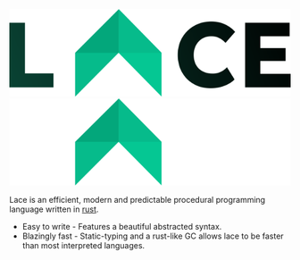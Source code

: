 ![Lace Logo](https://github.com/duclit/lace-lang/blob/d1f51f76be77976f882886761162a82e02fd502e/.github/logo_light.svg#gh-light-mode-only)
![Lace Logo](https://github.com/duclit/lace-lang/blob/d1f51f76be77976f882886761162a82e02fd502e/.github/logo_dark.svg#gh-dark-mode-only)

Lace is an efficient, modern and predictable procedural programming language written in [rust](https://www.rust-lang.org/).
* Easy to write - Features a beautiful abstracted syntax.
* Blazingly fast - Static-typing and a rust-like GC allows lace to be faster than most interpreted languages.

